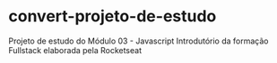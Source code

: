 # convert-projeto-de-estudo
Projeto de estudo do Módulo 03 - Javascript Introdutório da formação Fullstack elaborada pela Rocketseat
